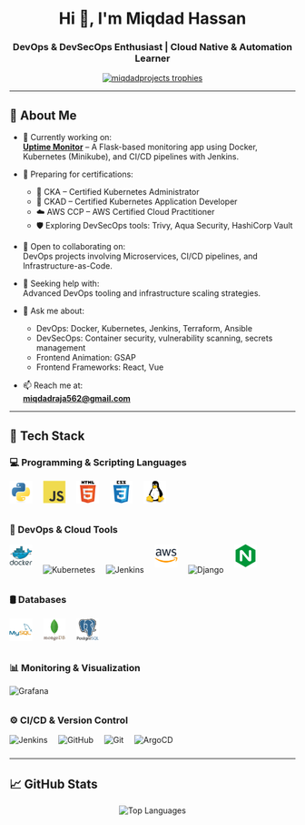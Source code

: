 <h1 align="center">Hi 👋, I'm Miqdad Hassan</h1>
<h3 align="center">DevOps & DevSecOps Enthusiast | Cloud Native & Automation Learner</h3>

<p align="center">
  <a href="https://github.com/ryo-ma/github-profile-trophy">
    <img src="https://github-profile-trophy.vercel.app/?username=miqdadprojects&theme=flat&no-bg=true&no-frame=true" alt="miqdadprojects trophies" />
  </a>
</p>

---

## 🚀 About Me

- 🔭 Currently working on:  
  [**Uptime Monitor**](https://github.com/miqdadhassan/uptime-monitor) – A Flask-based monitoring app using Docker, Kubernetes (Minikube), and CI/CD pipelines with Jenkins.

- 🌱 Preparing for certifications:  
  - 🧠 CKA – Certified Kubernetes Administrator  
  - 🔧 CKAD – Certified Kubernetes Application Developer  
  - ☁️ AWS CCP – AWS Certified Cloud Practitioner  
  - 🛡️ Exploring DevSecOps tools: Trivy, Aqua Security, HashiCorp Vault

- 👯 Open to collaborating on:  
  DevOps projects involving Microservices, CI/CD pipelines, and Infrastructure-as-Code.

- 🤝 Seeking help with:  
  Advanced DevOps tooling and infrastructure scaling strategies.

- 💬 Ask me about:  
  - DevOps: Docker, Kubernetes, Jenkins, Terraform, Ansible  
  - DevSecOps: Container security, vulnerability scanning, secrets management  
  - Frontend Animation: GSAP  
  - Frontend Frameworks: React, Vue

- 📫 Reach me at:  
  **miqdadraja562@gmail.com**

---

## 🧰 Tech Stack

### 💻 Programming & Scripting Languages
<p>
  <img src="https://raw.githubusercontent.com/devicons/devicon/master/icons/python/python-original.svg" alt="Python" width="40" height="40" style="margin-right:15px; margin-bottom:10px;"/>
  <img src="https://raw.githubusercontent.com/devicons/devicon/master/icons/javascript/javascript-original.svg" alt="JavaScript" width="40" height="40" style="margin-right:15px; margin-bottom:10px;"/>
  <img src="https://raw.githubusercontent.com/devicons/devicon/master/icons/html5/html5-original-wordmark.svg" alt="HTML5" width="40" height="40" style="margin-right:15px; margin-bottom:10px;"/>
  <img src="https://raw.githubusercontent.com/devicons/devicon/master/icons/css3/css3-original-wordmark.svg" alt="CSS3" width="40" height="40" style="margin-right:15px; margin-bottom:10px;"/>
  <img src="https://raw.githubusercontent.com/devicons/devicon/master/icons/linux/linux-original.svg" alt="Linux" width="40" height="40" style="margin-right:15px; margin-bottom:10px;"/>
</p>

### 🔧 DevOps & Cloud Tools
<p>
  <img src="https://raw.githubusercontent.com/devicons/devicon/master/icons/docker/docker-original-wordmark.svg" alt="Docker" width="40" height="40" style="margin-right:15px; margin-bottom:10px;"/>
  <img src="https://www.vectorlogo.zone/logos/kubernetes/kubernetes-icon.svg" alt="Kubernetes" width="40" height="40" style="margin-right:15px; margin-bottom:10px;"/>
  <img src="https://www.vectorlogo.zone/logos/jenkins/jenkins-icon.svg" alt="Jenkins" width="40" height="40" style="margin-right:15px; margin-bottom:10px;"/>
  <img src="https://raw.githubusercontent.com/devicons/devicon/master/icons/amazonwebservices/amazonwebservices-original-wordmark.svg" alt="AWS" width="40" height="40" style="margin-right:15px; margin-bottom:10px;"/>
  <img src="https://cdn.worldvectorlogo.com/logos/django.svg" alt="Django" width="40" height="40" style="margin-right:15px; margin-bottom:10px;"/>
  <img src="https://raw.githubusercontent.com/devicons/devicon/master/icons/nginx/nginx-original.svg" alt="Nginx" width="40" height="40" style="margin-right:15px; margin-bottom:10px;"/>
</p>

### 🛢️ Databases
<p>
  <img src="https://raw.githubusercontent.com/devicons/devicon/master/icons/mysql/mysql-original-wordmark.svg" alt="MySQL" width="40" height="40" style="margin-right:15px; margin-bottom:10px;"/>
  <img src="https://raw.githubusercontent.com/devicons/devicon/master/icons/mongodb/mongodb-original-wordmark.svg" alt="MongoDB" width="40" height="40" style="margin-right:15px; margin-bottom:10px;"/>
  <img src="https://raw.githubusercontent.com/devicons/devicon/master/icons/postgresql/postgresql-original-wordmark.svg" alt="PostgreSQL" width="40" height="40" style="margin-right:15px; margin-bottom:10px;"/>
</p>

### 📊 Monitoring & Visualization
<p>
  <img src="https://www.vectorlogo.zone/logos/grafana/grafana-icon.svg" alt="Grafana" width="40" height="40" style="margin-right:15px; margin-bottom:10px;"/>
</p>

### ⚙️ CI/CD & Version Control
<p>
  <img src="https://www.vectorlogo.zone/logos/jenkins/jenkins-icon.svg" alt="Jenkins" width="40" height="40" style="margin-right:15px; margin-bottom:10px;"/>
  <img src="https://www.vectorlogo.zone/logos/github/github-icon.svg" alt="GitHub" width="40" height="40" style="margin-right:15px; margin-bottom:10px;"/>
  <img src="https://www.vectorlogo.zone/logos/git-scm/git-scm-icon.svg" alt="Git" width="40" height="40" style="margin-right:15px; margin-bottom:10px;"/>
  <img src="https://upload.wikimedia.org/wikipedia/commons/1/18/Argo-logo.png" alt="ArgoCD" width="40" height="40" style="margin-right:15px; margin-bottom:10px;"/>
</p>

---

## 📈 GitHub Stats

<p align="center">
  <img src="https://github-readme-stats.vercel.app/api/top-langs?username=miqdadprojects&show_icons=true&locale=en&layout=compact" alt="Top Languages" />
</p>

